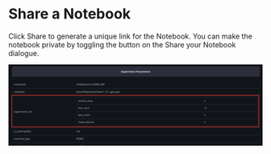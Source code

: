 # Share a Notebook

Click Share to generate a unique link for the Notebook.  You can make the notebook private by toggling the button on the Share your Notebook dialogue.

![](../../.gitbook/assets/image%20%2811%29.png)

